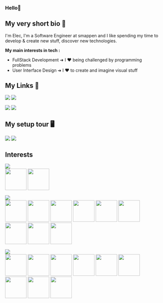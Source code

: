 ### Hello👋

## My very short bio 🌿
<p>
I'm Elec, I'm a Software Engineer at smappen and I like spending my time to develop & create new stuff, discover new technologies.

__My main interests in tech :__
- FullStack Development ➜ I ❤ being challenged by programming problems
- User Interface Design ➜ I ❤ to create and imagine visual stuff
 
</p>
<p style="text-align: right">
  
## My Links 🔗
  
[![](https://img.shields.io/badge/Eleclab-000b1d?style=for-the-badge&logo=behance&logoColor=white)](https://www.behance.net/eleclab) 
[![](https://img.shields.io/badge/Elec-f26798?style=for-the-badge&logo=dribbble&logoColor=white)](https://dribbble.com/Elec)

[![](https://img.shields.io/badge/Gitlab-Electroww-fca326?style=for-the-badge&logo=gitlab&logoColor=white)](https://gitlab.com/Electroww)
![](https://img.shields.io/badge/Github-Electroww-0d74e7?style=for-the-badge&logo=github&logoColor=white)
</p>

<p style="text-align: left">
  
## My setup tour 🖥

![](https://img.shields.io/badge/AMD-Ryzen_7_3700X-ED1C24?style=flat-square&logo=amd&logoColor=white)
![](https://img.shields.io/badge/NVIDIA-RTX_2070_SUPER-76B900?style=flat-square&logo=nvidia&logoColor=white)

</p>

## Interests
![](https://img.shields.io/badge/🎮_Esport-555555?style=flat-square&logoColor=white) <br>
<img height="70" src="https://static.mensup.fr/22/2022/06/photo_article/759984/298427/1200-L-en-22-0-t1-est-toujours-invaincu-en-lck.jpg">
<img height="70" src="https://cms.rhinoshield.app/public/images/small_ip_page_karmine_corp_icon_35b6688ab0.jpg">


![](https://img.shields.io/badge/🎮_Favorite_Games-555555?style=flat-square&logoColor=white) <br>
<img height="70" src="https://images.igdb.com/igdb/image/upload/t_cover_big/co2mjs.png">
<img height="70" src="https://images.igdb.com/igdb/image/upload/t_cover_big/co3p2d.png">
<img height="70" src="https://images.igdb.com/igdb/image/upload/t_cover_big/co3b2s.png">
<img height="70" src="https://images.igdb.com/igdb/image/upload/t_cover_big/co1n6w.png">
<img height="70" src="https://images.igdb.com/igdb/image/upload/t_cover_big/co1wyy.png">
<img height="70" src="https://images.igdb.com/igdb/image/upload/t_cover_big/co1tnw.png">
<img height="70" src="https://images.igdb.com/igdb/image/upload/t_cover_big/co49wj.png">
<img height="70" src="https://images.igdb.com/igdb/image/upload/t_cover_big/co1rst.png">
<img height="70" src="https://images.igdb.com/igdb/image/upload/t_cover_big/co1yc6.png">
<igm height="70" src="https://images.igdb.com/igdb/image/upload/t_cover_big/co8ae0.webp">

![](https://img.shields.io/badge/❤_Anime-555555?style=flat-square&logoColor=white)  <br>
<img height="70" src="https://s4.anilist.co/file/anilistcdn/media/anime/cover/medium/bx21519-XIr3PeczUjjF.png">
<img height="70" src="https://s4.anilist.co/file/anilistcdn/media/anime/cover/medium/bx101922-PEn1CTc93blC.jpg">
<img height="70" src="https://s4.anilist.co/file/anilistcdn/media/anime/cover/medium/bx110277-qDRIhu50PXzz.jpg">
<img height="70" src="https://s4.anilist.co/file/anilistcdn/media/anime/cover/medium/bx119661-GDbUZxrZMz01.png">
<img height="70" src="https://s4.anilist.co/file/anilistcdn/media/anime/cover/medium/bx101291-Hjz1ToFL5sCG.png">
<img height="70" src="https://s4.anilist.co/file/anilistcdn/media/anime/cover/medium/bx21202-TfzXuWQf2oLQ.png">
<img height="70" src="https://s4.anilist.co/file/anilistcdn/media/anime/cover/medium/bx5114-4CpuT7iWcZ37.png">
<img height="70" src="https://s4.anilist.co/file/anilistcdn/media/anime/cover/large/bx97986-fzJBML9qecb4.jpg">
<img height="70" src="https://s4.anilist.co/file/anilistcdn/media/anime/cover/large/bx127230-NuHM32a3VJsb.png">
